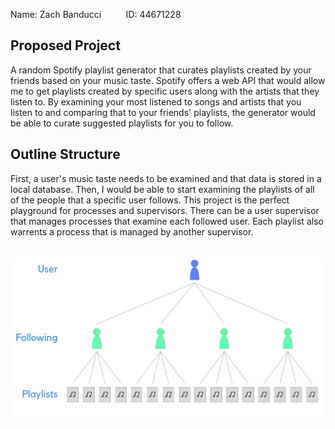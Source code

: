 Name: Zach Banducci          ID: 44671228

## Proposed Project

A random Spotify playlist generator that curates playlists created by your friends based on your music taste. Spotify offers a web API that would allow me to get playlists created by specific users along with the artists that they listen to. By examining your most listened to songs and artists that you listen to and comparing that to your friends' playlists, the generator would be able to curate suggested playlists for you to follow. 

## Outline Structure

First, a user's music taste needs to be examined and that data is stored in a local database. Then, I would be able to start examining the playlists of all of the people that a specific user follows. This project is the perfect playground for processes and supervisors. There can be a user supervisor that manages processes that examine each followed user. Each playlist also warrents a process that is managed by another supervisor. 

 ![image](architecture_chart.png)
